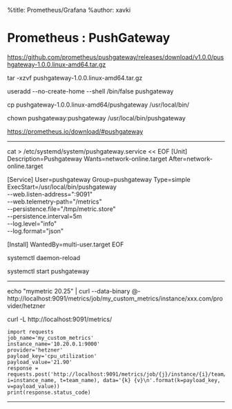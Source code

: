 %title: Prometheus/Grafana
%author: xavki


# Prometheus : PushGateway


https://github.com/prometheus/pushgateway/releases/download/v1.0.0/pushgateway-1.0.0.linux-amd64.tar.gz

tar -xzvf pushgateway-1.0.0.linux-amd64.tar.gz

useradd --no-create-home --shell /bin/false pushgateway

cp pushgateway-1.0.0.linux-amd64/pushgateway /usr/local/bin/

chown pushgateway:pushgateway /usr/local/bin/pushgateway

https://prometheus.io/download/#pushgateway

-------------------------------------------------------------------------------------

cat > /etc/systemd/system/pushgateway.service << EOF
[Unit]
Description=Pushgateway
Wants=network-online.target
After=network-online.target

[Service]
User=pushgateway
Group=pushgateway
Type=simple
ExecStart=/usr/local/bin/pushgateway \
    --web.listen-address=":9091" \
    --web.telemetry-path="/metrics" \
    --persistence.file="/tmp/metric.store" \
    --persistence.interval=5m \
    --log.level="info" \
    --log.format="json"

[Install]
WantedBy=multi-user.target
EOF

systemctl daemon-reload

systemctl start pushgateway

-----------------------------------------------------------------------------------------

echo "mymetric 20.25" | curl --data-binary @- http://localhost:9091/metrics/job/my_custom_metrics/instance/xxx.com/provider/hetzner

curl -L http://localhost:9091/metrics/


```
import requests
job_name='my_custom_metrics'
instance_name='10.20.0.1:9000'
provider='hetzner'
payload_key='cpu_utilization'
payload_value='21.90'
response = requests.post('http://localhost:9091/metrics/job/{j}/instance/{i}/team/{t}'.format(j=job_name, i=instance_name, t=team_name), data='{k} {v}\n'.format(k=payload_key, v=payload_value))
print(response.status_code)
````

----------------------------------------------------------------------------------------
